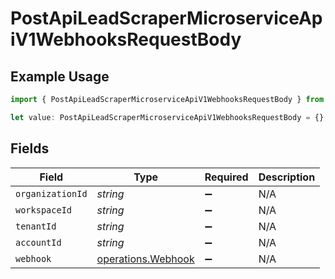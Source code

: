 # PostApiLeadScraperMicroserviceApiV1WebhooksRequestBody

## Example Usage

```typescript
import { PostApiLeadScraperMicroserviceApiV1WebhooksRequestBody } from "oppulence-backend-sdk/models/operations";

let value: PostApiLeadScraperMicroserviceApiV1WebhooksRequestBody = {};
```

## Fields

| Field                                                    | Type                                                     | Required                                                 | Description                                              |
| -------------------------------------------------------- | -------------------------------------------------------- | -------------------------------------------------------- | -------------------------------------------------------- |
| `organizationId`                                         | *string*                                                 | :heavy_minus_sign:                                       | N/A                                                      |
| `workspaceId`                                            | *string*                                                 | :heavy_minus_sign:                                       | N/A                                                      |
| `tenantId`                                               | *string*                                                 | :heavy_minus_sign:                                       | N/A                                                      |
| `accountId`                                              | *string*                                                 | :heavy_minus_sign:                                       | N/A                                                      |
| `webhook`                                                | [operations.Webhook](../../models/operations/webhook.md) | :heavy_minus_sign:                                       | N/A                                                      |